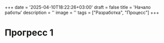 +++
date = '2025-04-10T18:22:26+03:00'
draft = false
title = 'Начало работы'
description = ''
image = ''
tags = ["Разработка", "Процесс"]
+++

# Прогресс 1